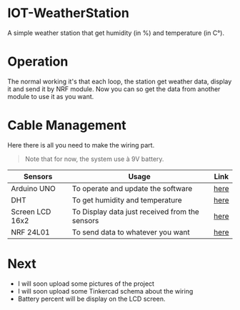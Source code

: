 # IOT-WeatherStation
A simple weather station that get humidity (in %) and temperature (in C°).


# Operation
The normal working it's that each loop, the station get weather data, display it and send it by NRF module.
Now you can so get the data from another module to use it as you want.
  

# Cable Management
Here there is all you need to make the wiring part.
> Note that for now, the system use à 9V battery.

| Sensors         | Usage | Link |
| --------------- | ----- | ---- |
| Arduino UNO     | To operate and update the software | [here](https://www.amazon.fr/Arduino-A000066-M%C3%A9moire-flash-32/dp/B008GRTSV6/ref=sr_1_5?__mk_fr_FR=%C3%85M%C3%85%C5%BD%C3%95%C3%91&crid=6UZUTJTEXEB4&keywords=Arduino+Uno&qid=1673103852&sprefix=arduino+uno%2Caps%2C104&sr=8-5) |
| DHT             | To get humidity and temperature | [here](https://www.amazon.fr/AZDelivery-KY-015-capteur-Temp%C3%A9rature-compris/dp/B089W7CJL4/ref=sr_1_3?__mk_fr_FR=%C3%85M%C3%85%C5%BD%C3%95%C3%91&crid=3LAKNEDJVILAC&keywords=Arduino+DHT+Sensor&qid=1673103920&sprefix=arduino+dht+sensor%2Caps%2C86&sr=8-3) |
| Screen LCD 16x2 | To Display data just received from the sensors | [here](https://www.amazon.fr/AZDelivery-HD44780-1602-Module-afficheur-16-caract%C3%A8res-Arduino/dp/B07CQG6CMT/ref=sr_1_1_sspa?__mk_fr_FR=%C3%85M%C3%85%C5%BD%C3%95%C3%91&crid=2HSQR946VA8JZ&keywords=Arduino%2BLCD%2BScreen%2B16x2&qid=1673103874&sprefix=arduino%2Blcd%2Bscreen%2B16x2%2Caps%2C88&sr=8-1-spons&sp_csd=d2lkZ2V0TmFtZT1zcF9hdGY&th=1) |
| NRF 24L01       | To send data to whatever you want | [here](https://www.amazon.fr/DollaTek-nRF24L01-Module-Niveau-Communication/dp/B07DK55W35/ref=sr_1_4?keywords=NRF+Arduino+module&link_code=qs&qid=1673103765&sourceid=Mozilla-search&sr=8-4)


# Next
- I will soon upload some pictures of the project
- I will soon upload some Tinkercad schema about the wiring
- Battery percent will be display on the LCD screen.
